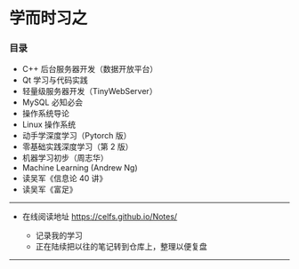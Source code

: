 # 学而时习之



### 目录

* C++ 后台服务器开发（数据开放平台）
* Qt 学习与代码实践
* 轻量级服务器开发（TinyWebServer）
* MySQL 必知必会
* 操作系统导论
* Linux 操作系统
* 动手学深度学习（Pytorch 版）
* 零基础实践深度学习（第 2 版）
* 机器学习初步（周志华）
* Machine Learning (Andrew Ng)
* 读吴军《信息论 40 讲》
* 读吴军《富足》



------



* 在线阅读地址 https://celfs.github.io/Notes/

  * 记录我的学习
  * 正在陆续把以往的笔记转到仓库上，整理以便复盘





------




